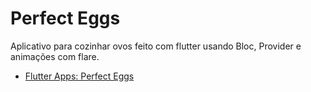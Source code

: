 # Perfect Eggs

Aplicativo para cozinhar ovos feito com flutter usando Bloc, Provider e animações com flare.

- [Flutter Apps: Perfect Eggs](https://balta.io/cursos/flutter-apps-perfect-eggs)

